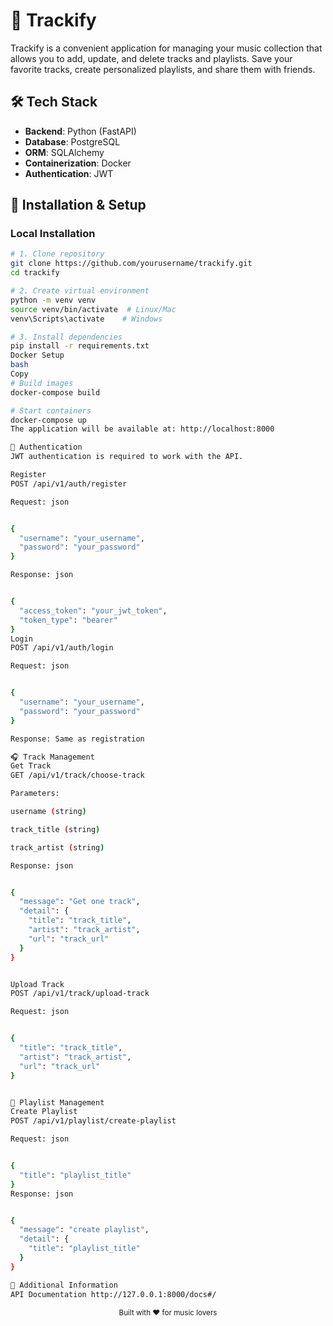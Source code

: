 # 🎵 Trackify


Trackify is a convenient application for managing your music collection that allows you to add, update, and delete tracks and playlists. Save your favorite tracks, create personalized playlists, and share them with friends.

## 🛠 Tech Stack

- **Backend**: Python (FastAPI)
- **Database**: PostgreSQL
- **ORM**: SQLAlchemy
- **Containerization**: Docker
- **Authentication**: JWT

## 🚀 Installation & Setup

### Local Installation

```bash
# 1. Clone repository
git clone https://github.com/yourusername/trackify.git
cd trackify

# 2. Create virtual environment
python -m venv venv
source venv/bin/activate  # Linux/Mac
venv\Scripts\activate    # Windows

# 3. Install dependencies
pip install -r requirements.txt
Docker Setup
bash
Copy
# Build images
docker-compose build

# Start containers
docker-compose up
The application will be available at: http://localhost:8000

🔐 Authentication
JWT authentication is required to work with the API.

Register
POST /api/v1/auth/register

Request: json


{
  "username": "your_username",
  "password": "your_password"
}

Response: json


{
  "access_token": "your_jwt_token",
  "token_type": "bearer"
}
Login
POST /api/v1/auth/login

Request: json


{
  "username": "your_username",
  "password": "your_password"
}

Response: Same as registration

🎧 Track Management
Get Track
GET /api/v1/track/choose-track

Parameters:

username (string)

track_title (string)

track_artist (string)

Response: json


{
  "message": "Get one track",
  "detail": {
    "title": "track_title",
    "artist": "track_artist",
    "url": "track_url"
  }
}


Upload Track
POST /api/v1/track/upload-track

Request: json


{
  "title": "track_title",
  "artist": "track_artist",
  "url": "track_url"
}


📂 Playlist Management
Create Playlist
POST /api/v1/playlist/create-playlist

Request: json


{
  "title": "playlist_title"
}
Response: json


{
  "message": "create playlist",
  "detail": {
    "title": "playlist_title"
  }
}

📌 Additional Information
API Documentation http://127.0.0.1:8000/docs#/


 ```
<div align="center"> <sub>Built with ❤️ for music lovers</sub> </div>
